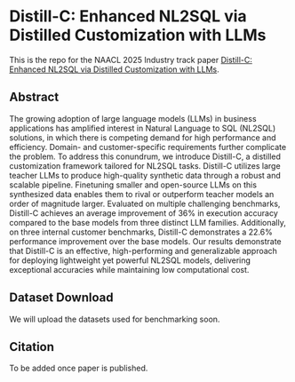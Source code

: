 # Distill-C: Enhanced NL2SQL via Distilled Customization with LLMs
This is the repo for the NAACL 2025 Industry track paper [Distill-C: Enhanced NL2SQL via Distilled Customization with LLMs](https://openreview.net/forum?id=i3DCICKy8U&invitationId=aclweb.org/NAACL/2025/Industry_Track/Submission182).

## Abstract

The growing adoption of large language models (LLMs) in business applications has amplified interest in Natural Language to SQL (NL2SQL) solutions, in which there is competing demand for high performance and efficiency. Domain- and customer-specific requirements further complicate the problem. To address this conundrum, we introduce Distill-C, a distilled customization framework tailored for NL2SQL tasks. Distill-C utilizes large teacher LLMs to produce high-quality synthetic data through a robust and scalable pipeline. Finetuning smaller and open-source LLMs on this synthesized data enables them to rival or outperform teacher models an order of magnitude larger. 
Evaluated on multiple challenging benchmarks, Distill-C achieves an average improvement of 36\% in execution accuracy compared to the base models from three distinct LLM families. 
Additionally, on three internal customer benchmarks, Distill-C demonstrates a 22.6\% performance improvement over the base models. 
Our results demonstrate that Distill-C is an effective, high-performing and generalizable approach for deploying lightweight yet powerful NL2SQL models, delivering exceptional accuracies while maintaining low computational cost.

## Dataset Download

We will upload the datasets used for benchmarking soon.


## Citation

To be added once paper is published.
